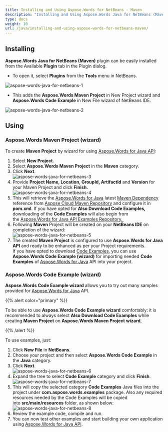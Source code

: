 ```yaml
---
title: Installing and Using Aspose.Words for NetBeans - Maven
description: "Installing and Using Aspose.Words Java for NetBeans (Maven) Plugin."
type: docs
weight: 10
url: /java/installing-and-using-aspose-words-for-netbeans-maven/
---
```


## Installing

**Aspose.Words Java for NetBeans (Maven)** plugin can be easily installed from the Available **Plugin** tab in the Plugin dialog.

- To open it, select **Plugins** from the **Tools** menu in NetBeans. 

![aspose-words-java-for-netbeans-1](http://i.imgur.com/6Jj1cdV.jpg)

- This adds the **Aspose.Words Maven Project** in New Project wizard and **Aspose.Words Code Example** in New File wizard of NetBeans IDE. 

![aspose-words-java-for-netbeans-2](http://i.imgur.com/P8ZRsD8.jpg)

## Using

### Aspose.Words Maven Project (wizard)

To create **Maven Project** by wizard for using [Aspose.Words for Java API](http://www.aspose.com/java/word-component.aspx):

1. Select **New Project**.
1. Select **Aspose.Words Maven Project** in the **Maven** category.
1. Click **Next**.<br>
![aspose-words-java-for-netbeans-3](http://i.imgur.com/P8ZRsD8.jpg)
1. Provide **Project Name, Location, GroupId, ArtifactId** and **Version** for your Maven Project and click **Finish.**<br>
![aspose-words-java-for-netbeans-4](http://i.imgur.com/ymk88Mk.jpg)
1. This will retrieve the [Aspose.Words for Java](http://www.aspose.com/java/word-component.aspx) latest [Maven Dependency](http://goo.gl/OK9LAs) reference from [Aspose Cloud Maven Repository](http://maven.aspose.com/artifactory/webapp/home.html?0) and configure it in **pom.xml**. If you have opted for **Also Download Code Examples,** downloading of the **Code Examples** will also begin from the [Aspose.Words for Java API Examples Repository. ](https://github.com/aspose-words/Aspose.Words-for-Java/tree/master/Examples)
1. Following **Maven** Project will be created on your **NetBeans IDE** on completion of the wizard:<br>
![aspose-words-java-for-netbeans-5](http://i.imgur.com/2rQWgDT.jpg)
1. The created **Maven Project** is configured to use **Aspose.Words for Java API** and ready to be enhanced as per your Project requirements.<br>
   If you have opted to download [Code Examples](https://github.com/aspose-words/Aspose.Words-for-Java/tree/master/Examples), you can use **Aspose.Words Code Example (wizard)** for importing needed **Code Examples** of [Aspose.Words for Java](http://www.aspose.com/java/word-component.aspx) API into your project.

### Aspose.Words Code Example (wizard)

**Aspose.Words Code Example wizard** allows you to try out many samples provided for [Aspose.Words for Java](http://www.aspose.com/java/word-component.aspx) API.

{{% alert color="primary" %}} 

To be able to use **Aspose.Words Code Example wizard** comfortably: it is recommended to always select **Also Download Code Examples** while creating **Maven Project** on **Aspose.Words Maven Project** **wizard**, 

{{% /alert %}} 

To use examples, just:

1. Click **New File** in **NetBeans**.
1. Choose your project and then select **Aspose.Words Code Example** in the **Java** category.
1. Click **Next**.<br>
![aspose-words-java-for-netbeans-6](http://i.imgur.com/Kt06qqe.jpg)
1. Expand the tree to select **Code Example** category and click **Finish**.<br>
![aspose-words-java-for-netbeans-7](http://i.imgur.com/YPGLYGN.jpg)
1. This will copy the selected category **Code Examples** Java files into the project under **com.aspose.words.examples** package. Also any required resources needed by the Code Examples will be copied into **src/main/resources** folder, as shown below:<br>
![aspose-words-java-for-netbeans-8](http://i.imgur.com/miDO2qr.jpg)
1. Review the example code, compile and run.
1. You can now test other examples and start building your own application using [Aspose.Words for Java API](http://www.aspose.com/java/word-component.aspx).

